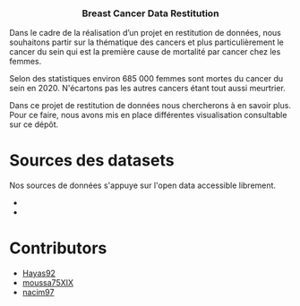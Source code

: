 <h3 align="center">Breast Cancer Data Restitution</h3>

Dans le cadre de la réalisation d’un projet en restitution de données, nous souhaitons partir sur la thématique des cancers et plus particulièrement le cancer du sein qui est la première cause de mortalité par cancer chez les femmes. 

Selon des statistiques environ 685 000 femmes sont mortes du cancer du sein en 2020. N'écartons pas les autres cancers étant tout aussi meurtrier. 

Dans ce projet de restitution de données nous chercherons à en savoir plus. Pour ce faire, nous avons mis en place différentes visualisation consultable sur ce dépôt. 


# Sources des datasets

Nos sources de données s'appuye sur l'open data accessible librement. 

- 

-


# Contributors
* [Hayas92](https://github.com/Hayas92)
* [moussa75XIX](https://github.com/moussa75XIX)
* [nacim97](https://github.com/nacim97)
